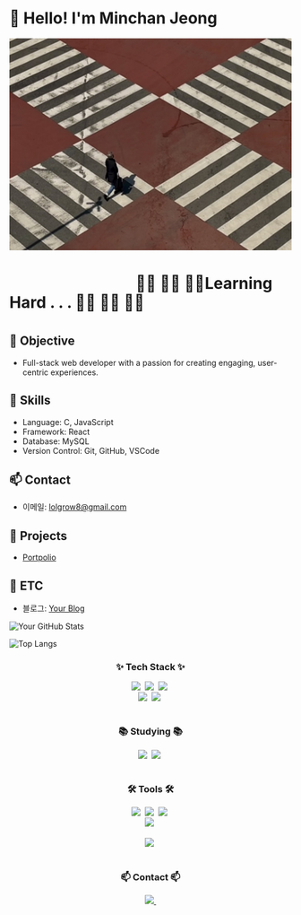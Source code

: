 # 👋 Hello! I'm Minchan Jeong

![이미지](./Assets/IMG_4616.jpeg)

<h1>&nbsp;&nbsp;&nbsp;&nbsp;&nbsp;&nbsp;&nbsp;&nbsp;&nbsp;&nbsp;&nbsp;&nbsp;&nbsp;&nbsp;&nbsp;&nbsp;&nbsp;&nbsp;&nbsp;&nbsp;&nbsp;&nbsp;&nbsp;&nbsp;&nbsp;&nbsp;&nbsp;&nbsp;&nbsp;&nbsp;&nbsp;&nbsp;&nbsp;&nbsp;🚶‍➡️ 🚶‍➡️ 🚶‍➡️Learning Hard . . . 🚶‍➡️ 🚶‍➡️ 🚶‍➡️<h1/>

## 🚀 Objective

- Full-stack web developer with a passion for creating engaging, user-centric experiences.
  
## 🌱 Skills

- Language: C, JavaScript
- Framework: React
- Database: MySQL
- Version Control: Git, GitHub, VSCode

## 📫 Contact

- 이메일: [lolgrow8@gmail.com](mailto:lolgrow8@gmail.com)

## 🔧 Projects

- [Portpolio](https://github.com/MinchoLover/Portpolio)

## 💬 ETC

- 블로그: [Your Blog](https://yourblog.com)

<!-- 통계 및 GitHub 정보 -->
![Your GitHub Stats](https://github-readme-stats.vercel.app/api?username=MinchoLover&show_icons=true&theme=radical)


![Top Langs](https://github-readme-stats.vercel.app/api/top-langs/?username=anuraghazra&layout=compact)


<!--내용 부분-->
<h3 align="center">✨ Tech Stack ✨</h3>
<div align="center">
  <img src="https://img.shields.io/badge/react-20232a.svg?style=for-the-badge&logo=react&logoColor=61DAFB" />&nbsp
  <img src="https://img.shields.io/badge/javascript-F7DF1E.svg?style=for-the-badge&logo=javascript&logoColor=20232a" />&nbsp
  <img src="https://img.shields.io/badge/html5-E34F26.svg?style=for-the-badge&logo=html5&logoColor=white" />&nbsp
</div>

<div align="center">
  <img src="https://img.shields.io/badge/styled--components-DB7093?style=for-the-badge&logo=styled-components&logoColor=ffd35b" />&nbsp
  <img src="https://img.shields.io/badge/css3-1572B6.svg?style=for-the-badge&logo=css3&logoColor=white" />&nbsp
</div>

<br>

<h3 align="center">📚 Studying 📚</h3>
<div align="center">
  <img src="https://img.shields.io/badge/typescript-007ACC.svg?style=for-the-badge&logo=typescript&logoColor=white" />&nbsp
  <img src="https://img.shields.io/badge/Recoil-3578E5?style=for-the-badge&logo=recoil&logoColor=white" />&nbsp
</div>

<br>

<h3 align="center">🛠 Tools 🛠</h3>
<div align="center">
  <img src="https://img.shields.io/badge/git-F05033.svg?style=for-the-badge&logo=git&logoColor=white" />&nbsp
  <img src="https://img.shields.io/badge/github-181717.svg?style=for-the-badge&logo=github&logoColor=white" />&nbsp
  <img src="https://img.shields.io/badge/Notion-F3F3F3.svg?style=for-the-badge&logo=notion&logoColor=black" />&nbsp
</div>

<div align="center">
  <img src="https://img.shields.io/badge/figma-F24E1E.svg?style=for-the-badge&logo=figma&logoColor=white" />&nbsp
</div>

<br>

<div align="center">
  <img src="https://img.shields.io/badge/VSCode-2C2C32.svg?style=for-the-badge&logo=visual-studio-code&logoColor=22ABF3" />&nbsp
</div>

<br>

<h3 align="center">📫 Contact 📫</h3>
<div align="center">
  <a href="https://velog.io/@lolgrow8">
    <img src="https://img.shields.io/badge/Velog-1EBC8F?style=for-the-badge&logo=velog&logoColor=white" />&nbsp
  </a>
  <a href="mailto:lolgrow8@naver.com">
  <!--메일 이미지 삽입-->
  </a>
</div>
